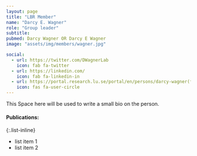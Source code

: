 ```yaml
---
layout: page
title: "LBR Member"
name: "Darcy E. Wagner"
role: "Group leader"
subtitle:
pubmed: Darcy Wagner OR Darcy E Wagner
image: "assets/img/members/wagner.jpg"

social:
  - url: https://twitter.com/DWagnerLab
    icon: fab fa-twitter
  - url: https://linkedin.com/
    icon: fab fa-linkedin-in
  - url: https://portal.research.lu.se/portal/en/persons/darcy-wagner(f5bc7915-12f6-415b-8203-fcc7adb02d45).html
    icon: fas fa-user-circle
---
```

This Space here will be used to write a small bio on the person.
<h4>Publications:</h4>
<p class="publ1" id="pub"></p>
<script src="assets/js/member_publications.js"></script>
<script>updateMemValue("{{ pubmed }}","pub")</script>


{:.list-inline}
- list item 1
- list item 2
